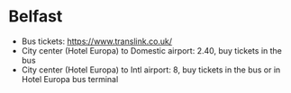 # Belfast

- Bus tickets: https://www.translink.co.uk/
- City center (Hotel Europa) to Domestic airport: 2.40, buy tickets in the bus
- City center (Hotel Europa) to Intl airport: 8, buy tickets in the bus or in Hotel Europa bus terminal
